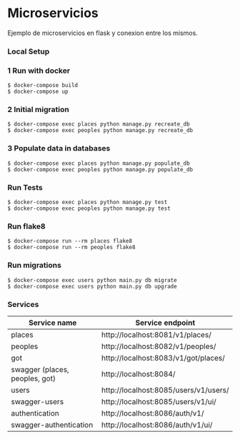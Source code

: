 # Microservicios
Ejemplo de microservicios en flask y conexion entre los mismos.

### Local Setup


### 1 Run with docker
    $ docker-compose build
    $ docker-compose up

### 2 Initial migration
    $ docker-compose exec places python manage.py recreate_db
    $ docker-compose exec peoples python manage.py recreate_db

### 3 Populate data in databases
    $ docker-compose exec places python manage.py populate_db
    $ docker-compose exec peoples python manage.py populate_db

### Run Tests
    $ docker-compose exec places python manage.py test
    $ docker-compose exec peoples python manage.py test

### Run flake8
    $ docker-compose run --rm places flake8
    $ docker-compose run --rm peoples flake8

### Run migrations
    $ docker-compose exec users python main.py db migrate
    $ docker-compose exec users python main.py db upgrade

### Services
Service name| Service endpoint|
-------|---|
places|http://localhost:8081/v1/places/
peoples|http://localhost:8082/v1/peoples/
got|http://localhost:8083/v1/got/places/
swagger (places, peoples, got)|http://localhost:8084/
users|http://localhost:8085/users/v1/users/
swagger-users|http://localhost:8085/users/v1/ui/
authentication|http://localhost:8086/auth/v1/
swagger-authentication|http://localhost:8086/auth/v1/ui/
